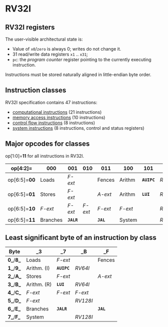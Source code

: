 # RV32I

## RV32I registers 

The user-visible architectural state is:

- Value of `x0`/`zero` is always 0; writes do not change it.
- 31 read/write data registers `x1` .. `x31`;
- `pc`: the _program counter_ register pointing to the currently executing
  instruction.

Instructions must be stored naturally aligned in little-endian byte order.


## Instruction classes

RV32I specification contains 47 instructions:

- [computational instructions](rv32i/computational.md) (21 instructions)
- [memory access instructions](rv32i/memoryaccess.md) (10 instructions)
- [control flow instructions](rv32i/controlflow.md) (8 instructions)
- [system instructions](rv32i/system.md) (8 instructions, control and status registers)


## Major opcodes for classes

op[1:0]=**11** for all instructions in RV32I.

|       op[4:2]= | 000     |    001     |    010   |   011      |   100     |   101       |   110     |
|----------------|---------|------------|----------|------------|-----------|-------------|-----------|
| op[6:5]=**00** |  Loads  |  _F-ext_   |          |  Fences    | Arithm    |**`AUIPC`**  |  _RV64I_  |
| op[6:5]=**01** |  Stores |  _F-ext_   |          |  _A-ext_   | Arithm    |**`LUI`**    |  _RV64I_  |
| op[6:5]=**10** |  _F-ext_|  _F-ext_   |  _F-ext_ |  _F-ext_   | _F-ext_   |             |  _RV128I_ |
| op[6:5]=**11** | Branches| **`JALR`** |          |  **`JAL`** | System    |             |  _RV128I_ |
         


## Least significant byte of an instruction by class

| Byte          |  _3         |   _7        |    _B    |    _F    |
|---------------|-------------|-------------|----------|----------|
| **0_**/**8_** | Loads       | _F-ext_     |          | Fences   |
| **1_**/**9_** | Arithm. (I) | **`AUIPC`** | _RV64I_  |          |
| **2_**/**A_** | Stores      | _F-ext_     |          | _A-ext_  |
| **3_**/**B_** | Arithm. (R) | **`LUI`**   | _RV64I_  |          |
| **4_**/**C_** | _F-ext_     | _F-ext_     | _F-ext_  |          |
| **5_**/**D_** | _F-ext_     |             | _RV128I_ |          |
| **6_**/**E_** | Branches    | **`JALR`**  |          |**`JAL`** |
| **7_**/**F_** | System      |             | _RV128I_ |          |

